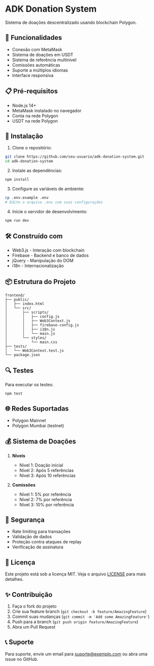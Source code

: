 # ADK Donation System

Sistema de doações descentralizado usando blockchain Polygon.

## 🚀 Funcionalidades

- Conexão com MetaMask
- Sistema de doações em USDT
- Sistema de referência multinível
- Comissões automáticas
- Suporte a múltiplos idiomas
- Interface responsiva

## 📋 Pré-requisitos

- Node.js 14+
- MetaMask instalado no navegador
- Conta na rede Polygon
- USDT na rede Polygon

## 🔧 Instalação

1. Clone o repositório:
```bash
git clone https://github.com/seu-usuario/adk-donation-system.git
cd adk-donation-system
```

2. Instale as dependências:
```bash
npm install
```

3. Configure as variáveis de ambiente:
```bash
cp .env.example .env
# Edite o arquivo .env com suas configurações
```

4. Inicie o servidor de desenvolvimento:
```bash
npm run dev
```

## 🛠️ Construído com

- Web3.js - Interação com blockchain
- Firebase - Backend e banco de dados
- jQuery - Manipulação do DOM
- i18n - Internacionalização

## 📦 Estrutura do Projeto

```
frontend/
├── public/
│   ├── index.html
│   └── src/
│       ├── scripts/
│       │   ├── config.js
│       │   ├── Web3Context.js
│       │   ├── firebase-config.js
│       │   ├── i18n.js
│       │   └── main.js
│       └── styles/
│           └── main.css
├── tests/
│   └── Web3Context.test.js
└── package.json
```

## 🔍 Testes

Para executar os testes:
```bash
npm test
```

## 🌐 Redes Suportadas

- Polygon Mainnet
- Polygon Mumbai (testnet)

## 💰 Sistema de Doações

1. **Níveis**
   - Nível 1: Doação inicial
   - Nível 2: Após 5 referências
   - Nível 3: Após 10 referências

2. **Comissões**
   - Nível 1: 5% por referência
   - Nível 2: 7% por referência
   - Nível 3: 10% por referência

## 🔐 Segurança

- Rate limiting para transações
- Validação de dados
- Proteção contra ataques de replay
- Verificação de assinatura

## 📝 Licença

Este projeto está sob a licença MIT. Veja o arquivo [LICENSE](LICENSE) para mais detalhes.

## ✨ Contribuição

1. Faça o fork do projeto
2. Crie sua feature branch (`git checkout -b feature/AmazingFeature`)
3. Commit suas mudanças (`git commit -m 'Add some AmazingFeature'`)
4. Push para a branch (`git push origin feature/AmazingFeature`)
5. Abra um Pull Request

## 📞 Suporte

Para suporte, envie um email para suporte@exemplo.com ou abra uma issue no GitHub. 